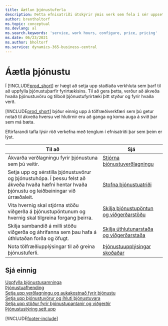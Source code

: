 ```yaml
---
title: Áætlun þjónustuferla
description: Þetta efnisatriði útskýrir ýmis verk sem fela í sér uppsetningu á reglum og gildum til að skilgreina þjónustustefnur og þjónustuferla.
author: brentholtorf
ms.topic: conceptual
ms.devlang: al
ms.search.keywords: 'service, work hours, configure, price, pricing'
ms.date: 06/23/2021
ms.author: bholtorf
ms.service: dynamics-365-business-central
---
```

# Áætla þjónustu
Í [!INCLUDE[prod_short](includes/prod_short.md)] er hægt að setja upp staðlaða verkhluta sem þarf til að uppfylla þjónustuþarfir fyrirtækisins. Til að gera þetta, verður að ákveða hvaða þjónustuvöru og tilboð þjónustufyrirtæki þitt styður og fyrir hvaða verð.   

[!INCLUDE[prod_short](includes/prod_short.md)] býður einnig upp á tölfræðiverkfæri sem þú getur notað til ákveða hversu vel hlutirnir eru að ganga og koma auga á svið þar sem má bæta.
  
Eftirfarandi tafla lýsir röð verkefna með tenglum í efnisatriði þar sem þeim er lýst.   
  
|**Til að**|**Sjá**|  
|------------|-------------|  
|Ákvarða verðlagningu fyrir þjónustuna sem þú veitir.|[Stjórna þjónustuverðlagningu](service-service-price-management.md)|
|Setja upp og sérstilla þjónustuvörur og þjónustuhópa. Í þessu felst að ákveða hvaða hæfni hentar hvaða þjónustu og leiðbeiningar við úrræðaleit.| [Stofna þjónustuatriði](service-how-to-create-service-items.md)|  
|Vita hvernig skal stjórna stöðu viðgerða á þjónustupöntunum og hvernig skal tilgreina forgang þeirra.|[Skilja þjónustupöntun og viðgerðarstöðu](service-service-order-status-and-repair-status.md)|  
|Skilja sambandið á milli stöðu viðgerða og áhrifanna sem þau hafa á úthlutaðan forða og öfugt.|[Skilja úthlutunarstaða og viðgerðarstaða](service-allocation-status-and-repair-status.md)|  
|Nota tölfræðiupplýsingar til að greina þjónustuferli. | [Þjónustuupplýsingar skoðaðar](service-service-statistics.md) |

## Sjá einnig
[Uppfylla þjónustusamninga](service-fulfill-service-contracts.md)  
[Þjónustuafhending](service-deliver-service.md)  
[Setja upp verðlagningu og aukakostnað fyrir þjónustu](service-how-setup-service-costs-pricing.md)  
[Setja upp þjónustuvörur og íhluti þjónustuvara](service-how-setup-service-items.md)  
[Setja upp stöður fyrir þjónustupantanir og viðgerðir](service-order-repair-status.md)  
[Þjónustustýring sett upp](service-setup-service.md)  


[!INCLUDE[footer-include](includes/footer-banner.md)]